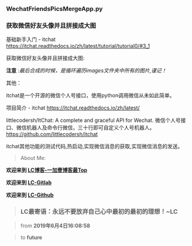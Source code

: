### WechatFriendsPicsMergeApp.py

### 获取微信好友头像并且拼接成大图

基础新手入门 - itchat
https://itchat.readthedocs.io/zh/latest/tutorial/tutorial0/#3_1

获取微信好友头像并且拼接成大图:

**注意** :_最后合成的时候，是循环遍历images文件夹中所有的图片,谨记！_

其他：

itchat是一个开源的微信个人号接口，使用python调用微信从未如此简单。

项目简介 - itchat
https://itchat.readthedocs.io/zh/latest/

littlecodersh/ItChat: A complete and graceful API for Wechat. 微信个人号接口、微信机器人及命令行微信，三十行即可自定义个人号机器人。
https://github.com/littlecodersh/itchat

itchat其他功能的测试代码,热启动,实现微信消息的获取,实现微信消息的发送。

> About Me:

**欢迎来到 [LC博客-一加壹博客最Top](http://www.oneplusone.vip)**

**欢迎来到 [LC-Gitlab](https://gitlab.com/ahviplc)**

**欢迎来到 [LC-Github](https://github.com/ahviplc)**

> ### LC最寄语：永远不要放弃自己心中最初的最初的理想！~LC

> from **2019年6月4日16:08:58**

> to **future**